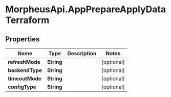 # MorpheusApi.AppPrepareApplyDataTerraform

## Properties

Name | Type | Description | Notes
------------ | ------------- | ------------- | -------------
**refreshMode** | **String** |  | [optional] 
**backendType** | **String** |  | [optional] 
**timeoutMode** | **String** |  | [optional] 
**configType** | **String** |  | [optional] 


